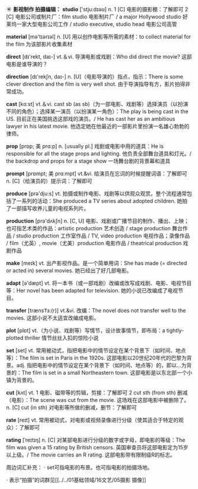 ☀ <span class="category">**影视制作 拍摄编辑：**</span>
<span class="vocabulary">**studio**</span> ['stju:dɪəʊ] 
<span class="definition">n. 1 [C] 电影的摄影棚：</span>了解即可 <span class="definition">2 [C] 电影公司或制片厂：</span>film studio 电影制片厂 / a major Hollywood studio 好莱坞一家大型电影公司工作 / studio executive, studio head 电影公司高管

<span class="vocabulary">**material**</span> [mə'tɪərɪəl] 
<span class="definition">n. [U] 用以创作电影等所需的素材：</span>to collect material for the film 为该部影片收集素材

<span class="vocabulary">**direct**</span> [dɪ'rekt, daɪ-] 
<span class="definition">vt.＆vi. 导演电影或戏剧：</span>Who did direct the movie? 这部电影是谁导演的？

<span class="vocabulary">**direction**</span> [dɪ'rekʃn, daɪ-] 
<span class="definition">n. [U]（电影导演的）指点，指示：</span>There is some clever direction and the film is very well shot. 由于导演指导有方，影片拍得非常成功。

<span class="vocabulary">**cast**</span> [kɑːst] 
<span class="definition">vt.＆vi. cast sb (as sb)（为一部电影、戏剧等）选择演员（以扮演不同的角色）；选择某一演员（以扮演某一角色）：</span>The play is being cast in the US. 目前正在美国挑选这部戏的演员。/ He has cast her as an ambitious lawyer in his latest movie. 他选定她在他最近的一部影片里扮演一名雄心勃勃的律师。
           
<span class="vocabulary">**prop**</span> [prɒp; 美 prɑ:p]
<span class="definition">n. [usually pl.] 戏剧或电影中用的道具：</span>He is responsible for all the stage props and lighting. 他负责全部舞台道具和灯光。/ the backdrop and props for a stage show 一场舞台剧的背景幕和道具           

<span class="vocabulary">**prompt**</span> [prɒmpt; 美 prɑ:mpt]
<span class="definition">vt.&vi. 给演员在忘词的时候提醒词语：</span>了解即可 <span class="definition">n. [C]（给演员的）提示词：</span>了解即可

<span class="vocabulary">**produce**</span> [prə'dju:s] 
<span class="definition">vt. 拍摄或制作电影、戏剧等以供观众观赏。整个流程通常包括了一系列的活动：</span>She produced a TV series about adopted children. 她拍了一部描写收养儿童的电视系列片。

<span class="vocabulary">**production**</span> [prə'dʌkʃn] 
<span class="definition">n. [C, U] 电影、戏剧或广播节目的制作、播出、上映；也可指艺术类的作品：</span>artistic production 艺术创造 / stage production 舞台作品 / studio production 工作室作品 / TV, video production 电视作品；录像作品 / film（尤英）, movie（尤美）production 电影作品 / theatrical production 戏剧作品

<span class="vocabulary">**make**</span> [meɪk] 
<span class="definition">vt. 出产影视作品。是一个简单用词：</span>She has made (= directed or acted in) several movies. 她已经出了好几部电影。

<span class="vocabulary">**adapt**</span> [ə'dæpt] 
<span class="definition">vt. 将一本书（或一部戏剧）改编或改写成戏剧、电影、电视节目等：</span>Her novel has been adapted for television. 她的小说已改编成了电视节目。
           
<span class="vocabulary">**transfer**</span> [trænsˈfɜ:(r)]
<span class="definition">vt.&vi. 改编：</span>The novel does not transfer well to the movies. 这部小说不太适宜改编成电影。

<span class="vocabulary">**plot**</span> [plɒt] 
<span class="definition">vt.（为小说、戏剧等）写情节，设计故事情节，即布局：</span>a tightly-plotted thriller 情节丝丝入扣的惊险小说

<span class="vocabulary">**set**</span> [set] 
<span class="definition">vt. 常用被动式，指把电影中的情节设定在某个背景下（如时间、地点等）：</span>The film is set in Paris in the 1920s. 这部电影以20世纪20年代的巴黎为背景。<span class="definition">adj. 指把电影中的情节设定在某个背景下（如时间、地点等）的，即以…为背景的：</span>The film is set in a small Northeastern town. 这部电影是以东北部一个小镇为背景的。

<span class="vocabulary">**cut**</span> [kʌt] 
<span class="definition">vt. 1 电影、磁带等的剪辑，剪接：</span>了解即可 <span class="definition">2 cut sth (from sth) 删减（电影）：</span>The scene was cut from the movie. 这场戏在这部电影中被删除了。<span class="definition">n. [C] cut (in sth) 对电影等所做的删减，删节：</span>了解即可

<span class="vocabulary">**rate**</span> [reɪt] 
<span class="definition">vt. 常用被动式，对电影或视频录像进行分级（使其适合于特定的观众）：</span>了解即可
           
<span class="vocabulary">**rating**</span> [ˈreɪtɪŋ]
<span class="definition">n. [C] 对某部电影进行分级的数字或字母，即电影的等级：</span>The film was given a 15 rating by British censors. 英国审查员将这部电影定为15岁以上级。/ The movie carries an R rating. 这部电影带有限制级R的标志。
 
周边词汇补充：
· set可指电影的布景。也可指电影的拍摄场地。

· 表示“拍摄”的词群见[[../../01基础领域/16文艺/05摄影 摄像]]
